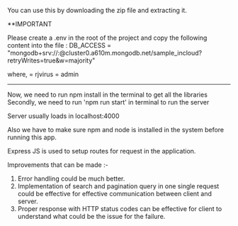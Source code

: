 You can use this by downloading the zip file and extracting it.

**IMPORTANT

Please create a .env in the root of the project and copy the following content into the file :
DB_ACCESS = "mongodb+srv://<username>:<password>@cluster0.a610m.mongodb.net/sample_incloud?retryWrites=true&w=majority"

where,
<username> = rjvirus
<password> = admin

_____________________________________________________________________________________________________

Now, we need to run npm install in the terminal to get all the libraries
Secondly, we need to run 'npm run start' in terminal to run the server

Server usually loads in localhost:4000

Also we have to make sure npm and node is installed in the system before running this app.

Express JS is used to setup routes for request in the application.

Improvements that can be made :-

1. Error handling could be much better.
2. Implementation of search and pagination query in one single request could be effective for effective communication between client and server.
3. Proper response with HTTP status codes can be effective for client to understand what could be the issue for the failure.
 
